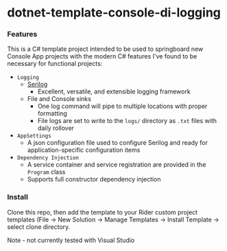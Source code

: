 ﻿# dotnet-template-console-di-logging

### Features

This is a C# template project intended to be used to springboard new Console App projects with the modern C# features I've found to be necessary for functional projects:
* `Logging`
  * [Serilog](https://github.com/serilog/serilog)
    * Excellent, versatile, and extensible logging framework
  * File and Console sinks
    * One log command will pipe to multiple locations with proper formatting
    * File logs are set to write to the `logs/` directory as `.txt` files with daily rollover
* `AppSettings`
  * A json configuration file used to configure Serilog and ready for application-specific configuration items
* `Dependency Injection`
  * A service container and service registration are provided in the `Program` class
  * Supports full constructor dependency injection 

### Install

Clone this repo, then add the template to your Rider custom project templates (File -> New Solution -> Manage Templates -> Install Template -> select clone directory.

Note - not currently tested with Visual Studio
